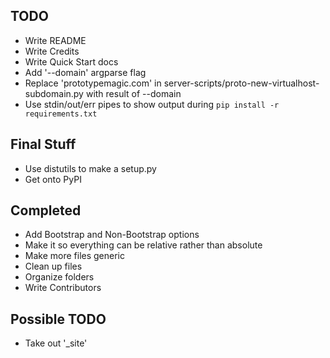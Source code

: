## TODO
- Write README
- Write Credits
- Write Quick Start docs
- Add '--domain' argparse flag
- Replace 'prototypemagic.com' in server-scripts/proto-new-virtualhost-subdomain.py with result of --domain
- Use stdin/out/err pipes to show output during `pip install -r requirements.txt`

## Final Stuff
- Use distutils to make a setup.py
- Get onto PyPI

## Completed
- Add Bootstrap and Non-Bootstrap options
- Make it so everything can be relative rather than absolute
- Make more files generic
- Clean up files
- Organize folders
- Write Contributors

## Possible TODO
- Take out '_site'
